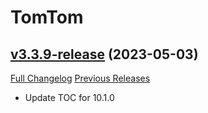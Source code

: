 # TomTom

## [v3.3.9-release](https://github.com/jnwhiteh/TomTom/tree/v3.3.9-release) (2023-05-03)
[Full Changelog](https://github.com/jnwhiteh/TomTom/compare/v3.3.8-release...v3.3.9-release) [Previous Releases](https://github.com/jnwhiteh/TomTom/releases)

- Update TOC for 10.1.0  
